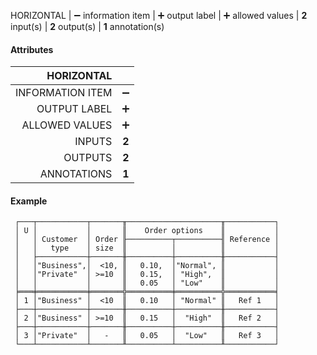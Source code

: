 HORIZONTAL | ➖ information item | ➕ output label | ➕ allowed values | **2** input(s) | **2** output(s) | **1** annotation(s)

#### Attributes

|       HORIZONTAL |       |
|-----------------:|:-----:|
| INFORMATION ITEM |   ➖   |
|     OUTPUT LABEL |   ➕   |
|   ALLOWED VALUES |   ➕   |
|           INPUTS | **2** |
|          OUTPUTS | **2** |
|      ANNOTATIONS | **1** |

#### Example

```text
 ┌───┬───────────┬───────╥─────────────────────╥───────────┐
 │ U │           │       ║    Order options    ║           │
 │   │ Customer  │ Order ╟──────────┬──────────╢ Reference │
 │   │   type    │ size  ║          │          ║           │
 │   ├───────────┼───────╫──────────┼──────────╫───────────┤
 │   │"Business",│  <10, ║   0.10,  │"Normal", ║           │
 │   │"Private"  │ >=10  ║   0.15,  │ "High",  ║           │
 │   │           │       ║   0.05   │ "Low"    ║           │
 ╞═══╪═══════════╪═══════╬══════════╪══════════╬═══════════╡
 │ 1 │"Business" │  <10  ║   0.10   │ "Normal" ║   Ref 1   │
 ├───┼───────────┼───────╫──────────┼──────────╫───────────┤
 │ 2 │"Business" │ >=10  ║   0.15   │  "High"  ║   Ref 2   │
 ├───┼───────────┼───────╫──────────┼──────────╫───────────┤
 │ 3 │"Private"  │   -   ║   0.05   │  "Low"   ║   Ref 3   │
 └───┴───────────┴───────╨──────────┴──────────╨───────────┘
```
